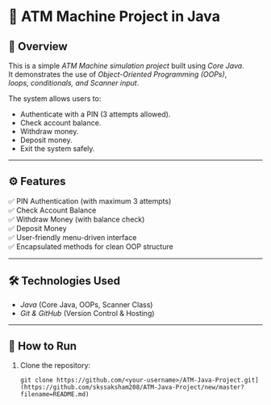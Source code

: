 # 🏦 ATM Machine Project in Java

## 📌 Overview
This is a simple *ATM Machine simulation project* built using *Core Java*.  
It demonstrates the use of *Object-Oriented Programming (OOPs)*,  
*loops, conditionals, and Scanner input*.  

The system allows users to:
- Authenticate with a PIN (3 attempts allowed).
- Check account balance.
- Withdraw money.
- Deposit money.
- Exit the system safely.

---

## ⚙ Features
✅ PIN Authentication (with maximum 3 attempts)  
✅ Check Account Balance  
✅ Withdraw Money (with balance check)  
✅ Deposit Money  
✅ User-friendly menu-driven interface  
✅ Encapsulated methods for clean OOP structure  

---

## 🛠 Technologies Used
- *Java* (Core Java, OOPs, Scanner Class)  
- *Git & GitHub* (Version Control & Hosting)  

---

## 🚀 How to Run
1. Clone the repository:
   ```bash[
   git clone https://github.com/<your-username>/ATM-Java-Project.git](https://github.com/skssaksham208/ATM-Java-Project/new/master?filename=README.md)
